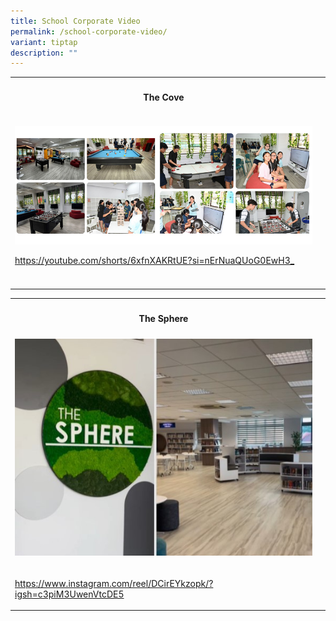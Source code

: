 ```yaml
---
title: School Corporate Video
permalink: /school-corporate-video/
variant: tiptap
description: ""
---
```

<table style="minWidth: 50px">
<colgroup>
<col>
<col>
</colgroup>
<tbody>
<tr>
<th rowspan="1" colspan="1">
<h4>The Cove</h4>
</th>
<th rowspan="1" colspan="1">
<p></p>
</th>
</tr>
<tr>
<td rowspan="1" colspan="1">
<p></p>
<div class="isomer-image-wrapper">
<img style="width: 100%" height="auto" width="100%" alt="the cove" src="/images/Announcement/the_cove_copy.jpg">
</div>
<p><a href="https://youtube.com/shorts/6xfnXAKRtUE?si=nErNuaQUoG0EwH3_" rel="noopener noreferrer nofollow" target="_blank">https://youtube.com/shorts/6xfnXAKRtUE?si=nErNuaQUoG0EwH3_</a>
</p>
</td>
<td rowspan="1" colspan="1">
<p></p>
</td>
</tr>
<tr>
<td rowspan="1" colspan="1">
<p></p>
</td>
<td rowspan="1" colspan="1">
<p></p>
</td>
</tr>
</tbody>
</table>
<table style="minWidth: 50px">
<colgroup>
<col>
<col>
</colgroup>
<tbody>
<tr>
<th rowspan="1" colspan="1">
<h4>The Sphere</h4>
</th>
<th rowspan="1" colspan="1">
<p></p>
</th>
</tr>
<tr>
<td rowspan="1" colspan="1">
<div class="isomer-image-wrapper">
<img style="width: 100%" height="auto" width="100%" alt="Sphere" src="/images/Announcement/Sphere.jpg">
</div>
<p></p>
</td>
<td rowspan="1" colspan="1">
<p></p>
</td>
</tr>
<tr>
<td rowspan="1" colspan="1">
<p><a href="https://www.instagram.com/reel/DCirEYkzopk/?igsh=c3piM3UwenVtcDE5" rel="noopener noreferrer nofollow" target="_blank">https://www.instagram.com/reel/DCirEYkzopk/?igsh=c3piM3UwenVtcDE5</a>
</p>
</td>
<td rowspan="1" colspan="1">
<p></p>
</td>
</tr>
</tbody>
</table>
<p></p>